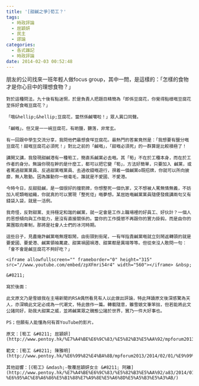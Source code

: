 ```yaml
---
title: '[甜鹹之爭]荀工？'
tags:
  - 時政評論
  - 屈穎妍
  - 民主
  - 謬論
categories:
  - 各式雜記
  - 時政評論
date: 2014-02-03 00:52:48
---
```


朋友的公司找來一班年輕人做focus group，其中一問，是這樣的：「怎樣的食物才是你心目中的理想食物？」

	對於這種問法，九十後有點迷惘，於是負責人把題目精簡為「即係豆腐花，你覺得點樣嘅豆腐花至係好食嘅豆腐花？」

	「哦&hellip;&hellip;豆腐花，當然係鹹噶啦！」眾人異口同聲。

	「鹹嘅」，但又是一一碗豆腐花，有啲鹽，聽落，非常玄。

	有一回跟中學生交流分享，我問他們最想食咩豆腐花。最熱門的答案竟然是：「我想要有鹽分嘅豆腐花！甜嘅豆腐花必須死！」對比之前的「鹹嘅」，「甜嘅必須死」的一群算是比較積極了！

	講開又講，我發現甜鹹港有一種筍工，簡直系鹹黨必去嘅。其「筍」不在於工種本身，而在於工作者的身分。無論你現在幹的是什麼工，都可以把它變「筍」，方法好簡單，只要加入 鹹黨，或者罵過甜黨黨員、反過甜黨嘅黨員、去過收錢嘅遊行，孭着一個鹹黨o既招牌，你就可以所向披靡，無人敢動。因為誰動你一根毫毛，誰就是不愛國、不愛港。

	今時今日，反甜挺鹹，是一個很好的擋箭牌，你想整死一個仇家，又不想被人罵無情無義，不妨加入呢類嘅組織，你就真的可以實現「整死佢」嘅夢想。某屈姓嘅鹹黨黨員隨便發瘋講兩句又有錢袋入袋，就是一活例。

	我奇怪，反對甜黨、支持穩定和諧的鹹黨，就一定會是工作上職場裡的好員工、好伙計？一個人的思想傾向與工作能力，是沒有直接關係的。當你的工作獎懲不再跟你的實力掛鈎，而是由你的黨團取向牽制，那將是社會人士們的冰河時期。

	這些日子，見盡幾許鹹黨嘅無理取鬧，由街頭到街尾，一有咩指責鹹黨嘅就立刻鬧返轉頭的就是要愛國、要愛港、鹹黨領袖萬歲、甜黨禍國禍港、甜黨都是異端等等。但從來沒人敢問一句：「會不會是鹹豆腐花不夠好吃？」

	<iframe allowfullscreen="" frameborder="0" height="315" src="//www.youtube.com/embed/zpXFmri54r4" width="560"></iframe> &nbsp;

	&#8211;

	寫於後面：

	此文原文乃是雪娘我在主場新聞的RSA偶然看見有人以此做出評論，特此拜讀原文後深感驚為天人，亦深曉此文定必成為一代潮文，特此倣作一篇。轉載隨意，雖雪娘文筆笨拙，但若能將此文公諸同好，助我大甜黨之威，並將鹹黨眾之醜態公諸於世界，實乃一件大好事也。

	PS；但願有人能懂為何有首YouTube的影片。

	原文：[筍工 &#8211; 屈穎妍](http://www.pentoy.hk/%E7%A4%BE%E6%9C%83/%E5%82%B3%E5%AA%92/mpforum2013/2014/01/28/%E5%B1%88%E7%A9%8E%E5%A6%8D%EF%BC%9A%E7%AD%8D%E5%B7%A5/)

	範文：[筍工 &#8211; 陳雅明](http://www.pentoy.hk/%E6%99%82%E4%BA%8B/mpforum2013/2014/02/01/%E9%99%B3%E9%9B%85%E6%98%8E%EF%BC%9A%E7%AD%8D%E5%B7%A5/)

	其他迴響：[《筍工》&mdash;-敬覆屈穎妍女士 &#8211; 阿離](http://www.pentoy.hk/%E7%A4%BE%E6%9C%83/%E5%82%B3%E5%AA%92/a83/2014/01/30/%E9%98%BF%E9%9B%A2%EF%BC%9A%E3%80%8A%E7%AD%8D%E5%B7%A5%E3%80%8B-%E6%95%AC%E8%A6%86%E5%B1%88%E7%A9%8E%E5%A6%8D%E5%A5%B3%E5%A3%AB/)
